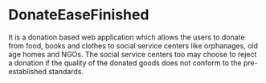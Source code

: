 # DonateEaseFinished
It is a donation based web application which allows the users to donate from food, books and clothes to social service centers like orphanages, old age homes and NGOs. The social service centers too may choose to reject a donation if the quality of the donated goods does not conform to the pre-established standards.
